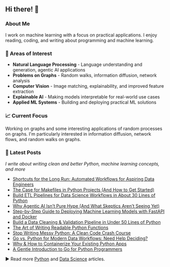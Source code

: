 ## Hi there! 👋

### About Me
I work on machine learning with a focus on practical applications. I enjoy reading, coding, and writing about programming and machine learning.

### 🔬 Areas of Interest
- **Natural Language Processing** - Language understanding and generation, agentic AI applications
- **Problems on Graphs** - Random walks, information diffusion, network analysis
- **Computer Vision** - Image matching, explainability, and improved feature extraction
- **Explainable AI** - Making models interpretable for real-world use cases
- **Applied ML Systems** - Building and deploying practical ML solutions

### 📈 Current Focus
Working on graphs and some interesting applications of random processes on graphs. I'm particularly interested in information diffusion, network flows, and random walks on graphs.

### 📝 Latest Posts
*I write about writing clean and better Python, machine learning concepts, and more*
- [Shortcuts for the Long Run: Automated Workflows for Aspiring Data Engineers](https://www.kdnuggets.com/shortcuts-for-the-long-run-automated-workflows-for-aspiring-data-engineers)
- [The Case for Makefiles in Python Projects (And How to Get Started)](https://www.kdnuggets.com/the-case-for-makefiles-in-python-projects-and-how-to-get-started)
- [Build ETL Pipelines for Data Science Workflows in About 30 Lines of Python](https://www.kdnuggets.com/build-etl-pipelines-for-data-science-workflows-in-about-30-lines-of-python)
- [Why Agentic AI Isn’t Pure Hype (And What Skeptics Aren’t Seeing Yet)](https://www.kdnuggets.com/why-agentic-ai-isnt-pure-hype-and-what-skeptics-arent-seeing-yet)
- [Step-by-Step Guide to Deploying Machine Learning Models with FastAPI and Docker](https://machinelearningmastery.com/step-by-step-guide-to-deploying-machine-learning-models-with-fastapi-and-docker/)
- [Build a Data Cleaning & Validation Pipeline in Under 50 Lines of Python](https://www.kdnuggets.com/build-a-data-cleaning-validation-pipeline-in-under-50-lines-of-python)
- [The Art of Writing Readable Python Functions](https://www.kdnuggets.com/the-art-of-writing-readable-python-functions)
- [Stop Writing Messy Python: A Clean Code Crash Course](https://www.kdnuggets.com/stop-writing-messy-python-a-clean-code-crash-course)
- [Go vs. Python for Modern Data Workflows: Need Help Deciding?](https://www.kdnuggets.com/go-vs-python-for-modern-data-workflows-need-help-deciding)
- [Why & How to Containerize Your Existing Python Apps](https://www.kdnuggets.com/why-how-to-containerize-your-existing-python-apps)
- [A Gentle Introduction to Go for Python Programmers](https://www.kdnuggets.com/a-gentle-introduction-to-go-for-python-programmers)

▶️ Read more <a href="https://github.com/balapriyac/python-basics/blob/main/README.md" target="_blank">Python</a> and <a href="https://github.com/balapriyac/data-science-tutorials/blob/main/README.md" target="_blank">Data Science</a> articles.


